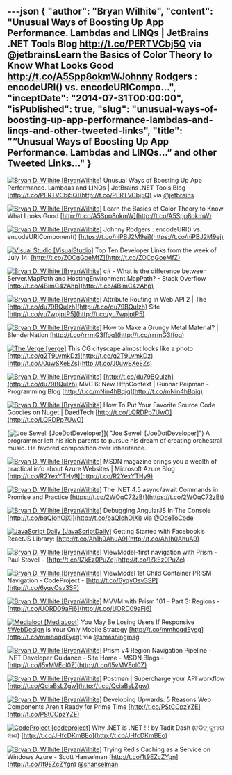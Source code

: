 ---json
{
  "author": "Bryan Wilhite",
  "content": "Unusual Ways of Boosting Up App Performance. Lambdas and LINQs | JetBrains .NET Tools Blog http://t.co/PERTVCbj5Q via @jetbrainsLearn the Basics of Color Theory to Know What Looks Good http://t.co/A5Spp8okmWJohnny Rodgers : encodeURI() vs. encodeURICompo...",
  "inceptDate": "2014-07-31T00:00:00",
  "isPublished": true,
  "slug": "unusual-ways-of-boosting-up-app-performance-lambdas-and-linqs-and-other-tweeted-links",
  "title": "“Unusual Ways of Boosting Up App Performance. Lambdas and LINQs…” and other Tweeted Links…"
}
---

[<img alt="Bryan D. Wilhite [BryanWilhite]" src="https://songhay.blob.core.windows.net/shared-social-twitter/BryanWilhite.jpeg">](http://t.co/UNdqV0Z1zz "Bryan D. Wilhite [BryanWilhite]") <span>Unusual Ways of Boosting Up App Performance. Lambdas and LINQs | JetBrains .NET Tools Blog [http://t.co/PERTVCbj5Q](http://t.co/PERTVCbj5Q) via [@jetbrains](http://twitter.com/jetbrains)</span>

[<img alt="Bryan D. Wilhite [BryanWilhite]" src="https://songhay.blob.core.windows.net/shared-social-twitter/BryanWilhite.jpeg">](http://t.co/UNdqV0Z1zz "Bryan D. Wilhite [BryanWilhite]") <span>Learn the Basics of Color Theory to Know What Looks Good [http://t.co/A5Spp8okmW](http://t.co/A5Spp8okmW)</span>

[<img alt="Bryan D. Wilhite [BryanWilhite]" src="https://songhay.blob.core.windows.net/shared-social-twitter/BryanWilhite.jpeg">](http://t.co/UNdqV0Z1zz "Bryan D. Wilhite [BryanWilhite]") <span>Johnny Rodgers : encodeURI() vs. encodeURIComponent() [https://t.co/niPBJ2M9ej](https://t.co/niPBJ2M9ej)</span>

[<img alt="Visual Studio [VisualStudio]" src="https://songhay.blob.core.windows.net/shared-social-twitter/VisualStudio.png">](http://t.co/OqnL9IGcUY "Visual Studio [VisualStudio]") <span>Top Ten Developer Links from the week of July 14: [http://t.co/ZOCqGoeMfZ](http://t.co/ZOCqGoeMfZ)</span>

[<img alt="Bryan D. Wilhite [BryanWilhite]" src="https://songhay.blob.core.windows.net/shared-social-twitter/BryanWilhite.jpeg">](http://t.co/UNdqV0Z1zz "Bryan D. Wilhite [BryanWilhite]") <span>c# - What is the difference between Server.MapPath and HostingEnvironment.MapPath? - Stack Overflow [http://t.co/4BimC42Ahp](http://t.co/4BimC42Ahp)</span>

[<img alt="Bryan D. Wilhite [BryanWilhite]" src="https://songhay.blob.core.windows.net/shared-social-twitter/BryanWilhite.jpeg">](http://t.co/UNdqV0Z1zz "Bryan D. Wilhite [BryanWilhite]") <span>Attribute Routing in Web API 2 | The [http://t.co/du79BQulzh](http://t.co/du79BQulzh) Site [http://t.co/yu7wpjptP5](http://t.co/yu7wpjptP5)</span>

[<img alt="Bryan D. Wilhite [BryanWilhite]" src="https://songhay.blob.core.windows.net/shared-social-twitter/BryanWilhite.jpeg">](http://t.co/UNdqV0Z1zz "Bryan D. Wilhite [BryanWilhite]") <span>How to Make a Grungy Metal Material? | BlenderNation [http://t.co/rrrmG3ffoq](http://t.co/rrrmG3ffoq)</span>

[<img alt="The Verge [verge]" src="https://songhay.blob.core.windows.net/shared-social-twitter/verge.png">](http://t.co/W2SFxIGhA4 "The Verge [verge]") <span>This CG cityscape almost looks like a photo [http://t.co/q2T9LvmkDz](http://t.co/q2T9LvmkDz) [http://t.co/J0uwSXeEZs](http://t.co/J0uwSXeEZs)</span>

[<img alt="Bryan D. Wilhite [BryanWilhite]" src="https://songhay.blob.core.windows.net/shared-social-twitter/BryanWilhite.jpeg">](http://t.co/UNdqV0Z1zz "Bryan D. Wilhite [BryanWilhite]") <span>[http://t.co/du79BQulzh](http://t.co/du79BQulzh) MVC 6: New HttpContext | Gunnar Peipman - Programming Blog [http://t.co/mNin4hBqig](http://t.co/mNin4hBqig)</span>

[<img alt="Bryan D. Wilhite [BryanWilhite]" src="https://songhay.blob.core.windows.net/shared-social-twitter/BryanWilhite.jpeg">](http://t.co/UNdqV0Z1zz "Bryan D. Wilhite [BryanWilhite]") <span>How To Put Your Favorite Source Code Goodies on Nuget | DaedTech [http://t.co/LQRDPp7UwO](http://t.co/LQRDPp7UwO)</span>

[<img alt="Joe Sewell [JoeDotDeveloper]" src="https://songhay.blob.core.windows.net/shared-social-twitter/JoeDotDeveloper.jpeg">]( "Joe Sewell [JoeDotDeveloper]") <span>A programmer left his rich parents to pursue his dream of creating orchestral music. He favored composition over inheritance.</span>

[<img alt="Bryan D. Wilhite [BryanWilhite]" src="https://songhay.blob.core.windows.net/shared-social-twitter/BryanWilhite.jpeg">](http://t.co/UNdqV0Z1zz "Bryan D. Wilhite [BryanWilhite]") <span>MSDN magazine brings you a wealth of practical info about Azure Websites | Microsoft Azure Blog [http://t.co/R2YexYTHy9](http://t.co/R2YexYTHy9)</span>

[<img alt="Bryan D. Wilhite [BryanWilhite]" src="https://songhay.blob.core.windows.net/shared-social-twitter/BryanWilhite.jpeg">](http://t.co/UNdqV0Z1zz "Bryan D. Wilhite [BryanWilhite]") <span>The .NET 4.5 async/await Commands in Promise and Practice [https://t.co/2WOqC72zBt](https://t.co/2WOqC72zBt)</span>

[<img alt="Bryan D. Wilhite [BryanWilhite]" src="https://songhay.blob.core.windows.net/shared-social-twitter/BryanWilhite.jpeg">](http://t.co/UNdqV0Z1zz "Bryan D. Wilhite [BryanWilhite]") <span>Debugging AngularJS In The Console [http://t.co/baQIohOjXi](http://t.co/baQIohOjXi) via [@OdeToCode](http://twitter.com/OdeToCode)</span>

[<img alt="JavaScript Daily [JavaScriptDaily]" src="https://songhay.blob.core.windows.net/shared-social-twitter/JavaScriptDaily.png">](http://t.co/56rEexiC7n "JavaScript Daily [JavaScriptDaily]") <span>Getting Started with Facebook’s ReactJS Library: [http://t.co/Ah1h0AhuA9](http://t.co/Ah1h0AhuA9)</span>

[<img alt="Bryan D. Wilhite [BryanWilhite]" src="https://songhay.blob.core.windows.net/shared-social-twitter/BryanWilhite.jpeg">](http://t.co/UNdqV0Z1zz "Bryan D. Wilhite [BryanWilhite]") <span>ViewModel-first navigation with Prism - Paul Stovell - [http://t.co/lZkEz0PuZe](http://t.co/lZkEz0PuZe)</span>

[<img alt="Bryan D. Wilhite [BryanWilhite]" src="https://songhay.blob.core.windows.net/shared-social-twitter/BryanWilhite.jpeg">](http://t.co/UNdqV0Z1zz "Bryan D. Wilhite [BryanWilhite]") <span>ViewModel 1st Child Container PRISM Navigation - CodeProject - [http://t.co/6yqvOsv3SP](http://t.co/6yqvOsv3SP)</span>

[<img alt="Bryan D. Wilhite [BryanWilhite]" src="https://songhay.blob.core.windows.net/shared-social-twitter/BryanWilhite.jpeg">](http://t.co/UNdqV0Z1zz "Bryan D. Wilhite [BryanWilhite]") <span>MVVM with Prism 101 – Part 3: Regions - [http://t.co/UORD09aFj6](http://t.co/UORD09aFj6)</span>

[<img alt="Medialoot [MediaLoot]" src="https://songhay.blob.core.windows.net/shared-social-twitter/MediaLoot.png">](http://t.co/mBCFBlwXVS "Medialoot [MediaLoot]") <span>You May Be Losing Users If Responsive [#WebDesign](http://search.twitter.com/search?q=%23WebDesign) Is Your Only Mobile Strategy [http://t.co/mmhoqdEyeg](http://t.co/mmhoqdEyeg) via [@smashingmag](http://twitter.com/smashingmag)</span>

[<img alt="Bryan D. Wilhite [BryanWilhite]" src="https://songhay.blob.core.windows.net/shared-social-twitter/BryanWilhite.jpeg">](http://t.co/UNdqV0Z1zz "Bryan D. Wilhite [BryanWilhite]") <span>Prism v4 Region Navigation Pipeline - .NET Developer Guidance - Site Home - MSDN Blogs - [http://t.co/I5vMVEol0Z](http://t.co/I5vMVEol0Z)</span>

[<img alt="Bryan D. Wilhite [BryanWilhite]" src="https://songhay.blob.core.windows.net/shared-social-twitter/BryanWilhite.jpeg">](http://t.co/UNdqV0Z1zz "Bryan D. Wilhite [BryanWilhite]") <span>Postman | Supercharge your API workflow [http://t.co/QciaBsLZgw](http://t.co/QciaBsLZgw)</span>

[<img alt="Bryan D. Wilhite [BryanWilhite]" src="https://songhay.blob.core.windows.net/shared-social-twitter/BryanWilhite.jpeg">](http://t.co/UNdqV0Z1zz "Bryan D. Wilhite [BryanWilhite]") <span>Developing Upwards: 5 Reasons Web Components Aren't Ready for Prime Time [http://t.co/PStCCpzYZE](http://t.co/PStCCpzYZE)</span>

[<img alt="CodeProject [codeproject]" src="https://songhay.blob.core.windows.net/shared-social-twitter/codeproject.png">](http://t.co/4uZjbAWyZS "CodeProject [codeproject]") <span>Why .NET is .NET !!! by Tadit Dash (ତଡିତ୍ କୁମାର ଦାଶ) [http://t.co/JHfcDKmBEo](http://t.co/JHfcDKmBEo)</span>

[<img alt="Bryan D. Wilhite [BryanWilhite]" src="https://songhay.blob.core.windows.net/shared-social-twitter/BryanWilhite.jpeg">](http://t.co/UNdqV0Z1zz "Bryan D. Wilhite [BryanWilhite]") <span>Trying Redis Caching as a Service on Windows Azure - Scott Hanselman [http://t.co/1t9EZcZYgn](http://t.co/1t9EZcZYgn) [@shanselman](http://twitter.com/shanselman)</span>
